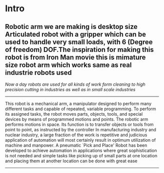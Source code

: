 # Intro


Robotic arm we are making is desktop size Articulated robot with a gripper which can be used to handle very small loads, with 6 (Degree of freedom) DOF.The inspiration for making this robot is from Iron Man movie
this is mimature size robot arm which works same as real industrie robots used 
---

*Now a day robots are used for all kinds of work form cleaning to high precision cutting in industries as well as in small scale industries*

___
This robot is a mechanical arm, a manipulator designed to perform many different tasks and capable of repeated, variable programming. To perform its assigned tasks, the robot moves parts, objects, tools, and special devices by means of programmed motions and points. The robotic arm performs motions in space. Its function is to transfer objects or tools from point to point, as instructed by the controller In manufacturing industry and nuclear industry, a large fraction of the work is repetitive and judicious application of automation will most certainly result in optimum utilization of machine and manpower. A pneumatic `Pick and Place' Robot has been developed to achieve automation in applications where great sophistication is not needed and simple tasks like picking up of small parts at one location and placing them at another location can be done with great ease
___